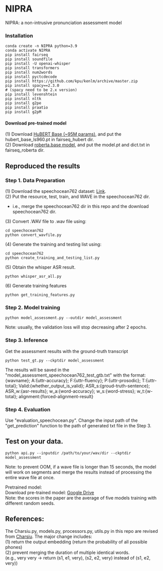 # NIPRA

NIPRA: a non-intrusive pronunciation assessment model

### Installation

```
conda create -n NIPRA python=3.9
conda activate NIPRA
pip install fairseq
pip install soundfile
pip install -U openai-whisper
pip install transformers
pip install num2words
pip install pyctcdecode
pip install https://github.com/kpu/kenlm/archive/master.zip
pip install spacy==2.3.0
# (spacy need to be 2.x version) 
pip install levenshtein
pip install nltk
pip install g2pe
pip install praatio
pip install g2pM

```

#### Download pre-trained model
(1) Download [HuBERT Base (~95M params)](https://github.com/facebookresearch/fairseq/blob/main/examples/hubert/README.md), and put the hubert_base_ls960.pt in fairseq_hubert dir.   
(2) Download [roberta.base model](https://github.com/facebookresearch/fairseq/blob/main/examples/roberta/README.md), and put the model.pt and dict.txt in fairseq_roberta dir.

## Reproduced the results 

### Step 1. Data Preparation 
(1) Download the speechocean762 dataset: [Link](https://www.openslr.org/101).   
(2) Put the resource, test, train, and WAVE in the speechocean762 dir.    
  -   i.e., merge the speechocean762 dir in this repo and the download speechocean762 dir. 
    
(3) Convert .WAV file to .wav file using:
```
cd speechocean762
python convert_wavfile.py
```
(4) Generate the training and testing list using:
```
cd speechocean762
python create_training_and_testing_list.py
```
(5) Obtain the whisper ASR result. 
```
python whisper_asr_all.py
```
(6) Generate training features
```
python get_training_features.py
```

### Step 2. Model training
```
python model_assessment.py --outdir model_assessment
```
Note: usually, the validation loss will stop decreasing after 2 epochs.

### Step 3. Inference
Get the assessment results with the ground-truth transcript
```
python test_gt.py --ckptdir model_assessment
```
The results will be saved in the "model_assessment_speechocean762_test_gtb.txt" with the format:  
{wavname}; A:{uttr-accuracy}; F:{uttr-fluency}; P:{uttr-prosodic}; T:{uttr-total}; Valid:{whether_output_is_valid}; ASR_s:{groud-truth-sentence}; ASR_w:{asr-results}; w_a:{word-accuracy}; w_s:{word-stress}; w_t:{w-total}; alignment:{forced-alignment-result}


### Step 4. Evaluation

Use "evaluation_speechocean.py". Change the input path of the "get_prediction" function to the path of generated txt file in the Step 3.

## Test on your data.

```
python api.py --inputdir /path/to/your/wav/dir --ckptdir model_assessment
```
Note: to prevent OOM, if a wave file is longer than 15 seconds, the model will work on segments and merge the results instead of processing the entire wave file at once.

Pretrained model:   
Download pre-trained model: [Google Drive](https://drive.google.com/file/d/1Kpm3BeEh6Rh7JZ5tatyHMUMipuo0RYds/view?usp=sharing)  
Note: the scores in the paper are the average of five models training with different random seeds.  

## References:
The Charsiu.py, models.py, processors.py, utils.py in this repo are revised from [Charsiu](https://github.com/lingjzhu/charsiu/tree/main). 
The major change includes:  
(1) return the output embedding (return the probability of all possible phones)   
(2) prevent merging the duration of multiple identical words.    
    (e.g., very very -> return (s1, e1, very), (s2, e2, very) instead of (s1, e2, very))  
